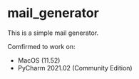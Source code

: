 # mail_generator
This is a simple mail generator. 

Comfirmed to work on:
- MacOS (11.52)
- PyCharm 2021.02 (Community Edition)
